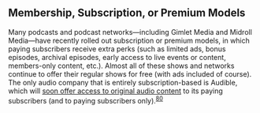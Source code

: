 Membership, Subscription, or Premium Models
 -------------------------------------------
 
 Many podcasts and podcast networks—including Gimlet Media and Midroll Media—have recently rolled out subscription or premium models, in which paying subscribers receive extra perks (such as limited ads, bonus episodes, archival episodes, early access to live events or content, members-only content, etc.). Almost all of these shows and networks continue to offer their regular shows for free (with ads included of course). The only audio company that is entirely subscription-based is Audible, which will <a href="http://www.geekwire.com/2015/amazon-makes-moves-into-original-podcasting-hires-npr-vp-of-programming/">soon offer access to original audio content</a> to its paying subscribers (and to paying subscribers only).<sup><a href=../citations/index.html>80</a></sup> 

